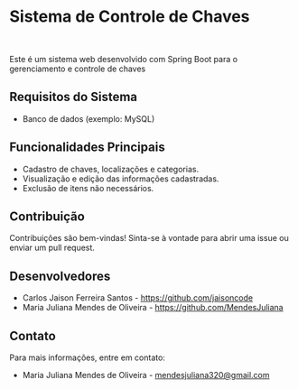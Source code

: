
# Sistema de Controle de Chaves

<div style="display: inline_block"><br>

Este é um sistema web desenvolvido com Spring Boot para o gerenciamento e controle de chaves

## Requisitos do Sistema

- Banco de dados (exemplo: MySQL)

## Funcionalidades Principais

- Cadastro de chaves, localizações e categorias.
- Visualização e edição das informações cadastradas.
- Exclusão de itens não necessários.

## Contribuição

Contribuições são bem-vindas! Sinta-se à vontade para abrir uma issue ou enviar um pull request.

## Desenvolvedores
 - Carlos Jaison Ferreira Santos - https://github.com/jaisoncode
 - Maria Juliana Mendes de Oliveira - https://github.com/MendesJuliana

## Contato

Para mais informações, entre em contato:
- Maria Juliana Mendes de Oliveira - mendesjuliana320@gmail.com

